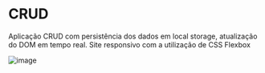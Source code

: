 # CRUD
Aplicação CRUD com persistência dos dados em local storage, atualização do DOM em tempo real. Site responsivo com a utilização de CSS Flexbox


![image](https://user-images.githubusercontent.com/81372983/224023034-f24b0adf-01cb-416a-9280-ca0b70db9dc6.png)
